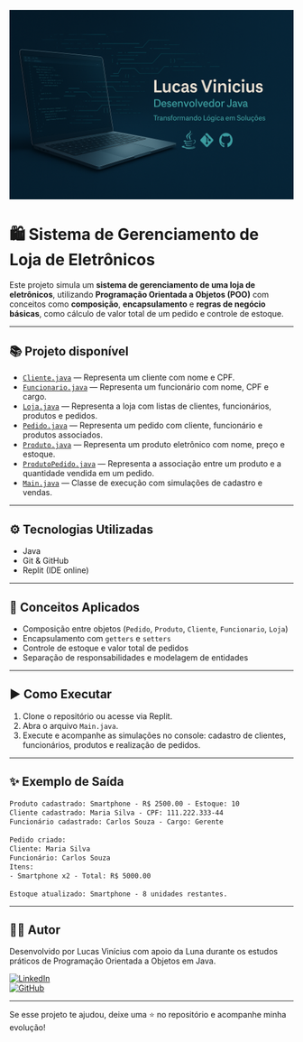 ![Banner](https://github.com/LucVinicius-DEV/sistema-de-gerenciamento-de-loja-de-eletronicos/blob/main/banner.png)

# 🛍️ Sistema de Gerenciamento de Loja de Eletrônicos

Este projeto simula um **sistema de gerenciamento de uma loja de eletrônicos**, utilizando **Programação Orientada a Objetos (POO)** com conceitos como **composição**, **encapsulamento** e **regras de negócio básicas**, como cálculo de valor total de um pedido e controle de estoque.

---

## 📚 Projeto disponível

- [`Cliente.java`](./src/entities/Cliente.java) — Representa um cliente com nome e CPF.
- [`Funcionario.java`](./src/entities/Funcionario.java) — Representa um funcionário com nome, CPF e cargo.
- [`Loja.java`](./src/entities/Loja.java) — Representa a loja com listas de clientes, funcionários, produtos e pedidos.
- [`Pedido.java`](./src/entities/Pedido.java) — Representa um pedido com cliente, funcionário e produtos associados.
- [`Produto.java`](./src/entities/Produto.java) — Representa um produto eletrônico com nome, preço e estoque.
- [`ProdutoPedido.java`](./src/entities/ProdutoPedido.java) — Representa a associação entre um produto e a quantidade vendida em um pedido.
- [`Main.java`](./src/application/Main.java) — Classe de execução com simulações de cadastro e vendas.

---

## ⚙️ Tecnologias Utilizadas

- Java
- Git & GitHub
- Replit (IDE online)

---

## 🧩 Conceitos Aplicados

- Composição entre objetos (`Pedido`, `Produto`, `Cliente`, `Funcionario`, `Loja`)
- Encapsulamento com `getters` e `setters`
- Controle de estoque e valor total de pedidos
- Separação de responsabilidades e modelagem de entidades

---

## ▶️ Como Executar

1. Clone o repositório ou acesse via Replit.
2. Abra o arquivo `Main.java`.
3. Execute e acompanhe as simulações no console: cadastro de clientes, funcionários, produtos e realização de pedidos.

---

## ✨ Exemplo de Saída

```
Produto cadastrado: Smartphone - R$ 2500.00 - Estoque: 10
Cliente cadastrado: Maria Silva - CPF: 111.222.333-44
Funcionário cadastrado: Carlos Souza - Cargo: Gerente

Pedido criado:
Cliente: Maria Silva
Funcionário: Carlos Souza
Itens:
- Smartphone x2 - Total: R$ 5000.00

Estoque atualizado: Smartphone - 8 unidades restantes.
```

---

## 👨‍💻 Autor

Desenvolvido por Lucas Vinícius com apoio da Luna durante os estudos práticos de Programação Orientada a Objetos em Java.

[![LinkedIn](https://img.shields.io/badge/LinkedIn-Lucas%20Vinícius-blue?style=flat&logo=linkedin)](https://www.linkedin.com/in/lucas-vin%C3%ADcius-05b41a35b/)  
[![GitHub](https://img.shields.io/badge/GitHub-LucVinicius--DEV-black?style=flat&logo=github)](https://github.com/LucVinicius-DEV)

---

Se esse projeto te ajudou, deixe uma ⭐ no repositório e acompanhe minha evolução!
